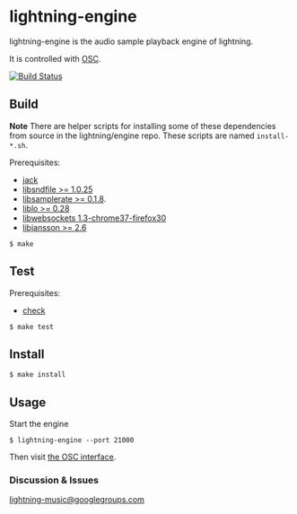 lightning-engine
===========

lightning-engine is the audio sample playback engine of lightning.

It is controlled with [OSC](http://opensoundcontrol.org).

[![Build Status](https://travis-ci.org/lightning/engine.svg?branch=master)](https://travis-ci.org/lightning/engine)



Build
-----

**Note** There are helper scripts for installing some of these dependencies from source in the lightning/engine repo. These scripts are named `install-*.sh`.

Prerequisites:

* [jack](http://jackaudio.org)
* [libsndfile >= 1.0.25](http://www.mega-nerd.com/libsndfile/)
* [libsamplerate >= 0.1.8](http://www.mega-nerd.com/SRC/).
* [liblo >= 0.28](http://liblo.sourceforge.net/)
* [libwebsockets 1.3-chrome37-firefox30](http://libwebsockets.org)
* [libjansson >= 2.6](http://www.digip.org/jansson/)

```shell
$ make
```

Test
----

Prerequisites:

* [check](http://check.sourceforge.net/)

```shell
$ make test
```

Install
-------

```shell
$ make install
```


Usage
-----

Start the engine

```shell
$ lightning-engine --port 21000
```



Then visit [the OSC interface](https://github.com/lightning/engine/wiki/lightning-engine-OSC-interface).

### Discussion & Issues

lightning-music@googlegroups.com
